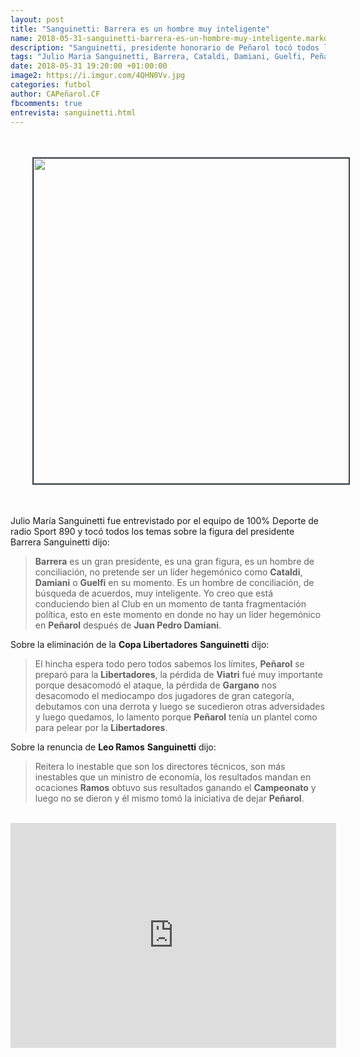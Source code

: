 ```yaml
---
layout: post
title: "Sanguinetti: Barrera es un hombre muy inteligente"
name: 2018-05-31-sanguinetti-barrera-es-un-hombre-muy-inteligente.markdown
description: "Sanguinetti, presidente honorario de Peñarol tocó todos los temas, habló sobre el presidente Barrera, sobre la eliminación en la Libertadores y sobre la renuncia de Leo Ramos."
tags: "Julio María Sanguinetti, Barrera, Cataldi, Damiani, Guelfi, Peñarol, Juan Pedro Damiani, Copa Libertadores, Viatri, Gargano, Leo Ramos, Campeonato"
date: 2018-05-31 19:20:00 +01:00:00
image2: https://i.imgur.com/4QHN0Vv.jpg
categories: futbol
author: CAPeñarol.CF
fbcomments: true
entrevista: sanguinetti.html
---
```


<img src="https://i.imgur.com/4QHN0Vv.jpg" height="520px" style="border:2px solid #3c4449;margin:35px;">

Julio María Sanguinetti fue entrevistado por el equipo de 100% Deporte de radio Sport 890 y tocó todos los temas sobre la figura del presidente Barrera Sanguinetti dijo: 
<blockquote>
   <p><strong>Barrera</strong> es un gran presidente, es una gran figura, es un hombre de conciliación, no pretende ser un líder hegemónico como <strong>Cataldi</strong>, <strong>Damiani</strong> o <strong>Guelfi</strong> en su momento. Es un hombre de conciliación, de búsqueda de acuerdos, muy inteligente. Yo creo que está conduciendo bien al Club en un momento de tanta fragmentación política, esto en este momento en donde no hay un líder hegemónico en <strong>Peñarol</strong> después de <strong>Juan Pedro Damiani</strong>.</p>
</blockquote>

Sobre la eliminación de la <strong>Copa Libertadores</strong> <strong>Sanguinetti</strong> dijo:
<blockquote>
   <p>El hincha espera todo pero todos sabemos los límites, <strong>Peñarol</strong> se preparó para la <strong>Libertadores</strong>, la pérdida de <strong>Viatri</strong> fué muy importante porque desacomodó el ataque, la pérdida de <strong>Gargano</strong> nos desacomodo el mediocampo dos jugadores de gran categoría, debutamos con una derrota y luego se sucedieron otras adversidades y luego quedamos, lo lamento porque <strong>Peñarol</strong> tenía un plantel como para pelear por la <strong>Libertadores</strong>.</p>
</blockquote>

Sobre la renuncia de <strong>Leo Ramos</strong> <strong>Sanguinetti</strong> dijo:
<blockquote>
   <p>Reitera lo inestable que son los directores técnicos, son más inestables que un ministro de economía, los resultados mandan en ocaciones <strong>Ramos</strong> obtuvo sus resultados ganando el <strong>Campeonato</strong> y luego no se dieron y él mismo tomó la iniciativa de dejar <strong>Peñarol</strong>.</p>
</blockquote>

<br>

<iframe width="521" height="360" src="https://www.youtube.com/embed/KO6U_0BI9wA" frameborder="0" allow="autoplay; encrypted-media" allowfullscreen></iframe>


